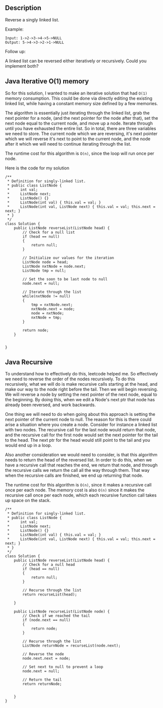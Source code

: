 ## Description

Reverse a singly linked list.

Example:

```
Input: 1->2->3->4->5->NULL
Output: 5->4->3->2->1->NULL
```

Follow up:

A linked list can be reversed either iteratively or recursively. Could you implement both?


## Java Iterative O(1) memory

So for this solution, I wanted to make an iterative solution that had `O(1)` memory consumption. This could be done via directly editing the existing linked list, while having a constant memory size defined by a few memories. 

The algorithm is essentially just iterating through the linked list, grab the next pointer for a node, (and the next pointer for the node after that), set the next node equal to the current node, and move up a node. Iterate through until you have exhausted the entire list. So in total, there are three variables we need to store. The current node which we are reversing, it's next pointer which we will reverse it's next to point to the current node, and the node after it which we will need to continue iterating through the list.

The runtime cost for this algorithm is `O(n)`, since the loop will run once per node.

Here is the code for my solution
```
/**
 * Definition for singly-linked list.
 * public class ListNode {
 *     int val;
 *     ListNode next;
 *     ListNode() {}
 *     ListNode(int val) { this.val = val; }
 *     ListNode(int val, ListNode next) { this.val = val; this.next = next; }
 * }
 */
class Solution {
    public ListNode reverseList(ListNode head) {
        // Check for a null list
        if (head == null)
        {
            return null;
        }
        
        // Initialize our values for the iteration
        ListNode node = head;
        ListNode nxtNode = node.next;
        ListNode tmp = null;
        
        // Set the soon to be last node to null
        node.next = null;
        
        // Iterate through the list
        while(nxtNode != null)
        {
            tmp = nxtNode.next;
            nxtNode.next = node;
            node = nxtNode;
            nxtNode = tmp;
        }
        
        return node;
    }
    

}
```

## Java Recursive

To understand how to effectively do this, leetcode helped me. So effectively we need to reverse the order of the nodes recursively. To do this recursively, what we will do is make recursive calls starting at the head, and make our way to the node right before the tail. Then we will begin reversing. We will reverse a node by setting the next pointer of the next node, equal to the beginning. By doing this, when we edit a Node's next ptr that node has already been reversed, and work backwards. 

One thing we will need to do when going about this approach is setting the next pointer of the current node to null. The reason for this is there could arise a situation where you create a node. Consider for instance a linked list with two nodes. The recursive call for the last node would return that node, and the recursive call for the first node would set the next pointer for the tail to the head. The next ptr for the head would still point to the tail and you would end up in a loop. 

Also another consideration we would need to consider, is that this algorithm needs to return the head of the reversed list. In order to do this, when we have a recursive call that reaches the end, we return that node, and through the recursive calls we return the call all the way through them. That way when the recursive calls are finished, we end up returning that node. 

The runtime cost for this algorithm is `O(n)`, since it makes a recursive call once per each node. The memory cost is also `O(n)` since it makes the recursive call once per each node, which each recursive function call takes up space on the stack.

```
/**
 * Definition for singly-linked list.
 * public class ListNode {
 *     int val;
 *     ListNode next;
 *     ListNode() {}
 *     ListNode(int val) { this.val = val; }
 *     ListNode(int val, ListNode next) { this.val = val; this.next = next; }
 * }
 */
class Solution {
    public ListNode reverseList(ListNode head) {
        // Check for a null head
        if (head == null)
        {
            return null;
        }      
        
        // Recurse through the list
        return recurseList(head);
        
    }
    
    public ListNode recurseList(ListNode node) {
        // Check if we reached the tail
        if (node.next == null)
        {
            return node;
        }
        
        // Recurse through the list
        ListNode returnNode = recurseList(node.next);
        
        // Reverse the node
        node.next.next = node;
        
        // Set next to null to prevent a loop
        node.next = null;
        
        // Return the tail
        return returnNode;
        
        
    }
}
```